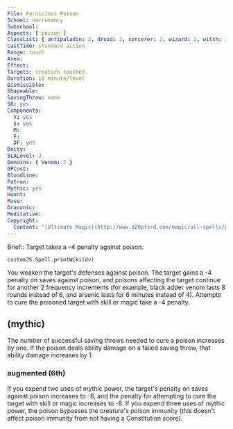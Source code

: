 ```yaml
---
File: Pernicious Poison
School: necromancy
Subschool: 
Aspects: [ poison ]
ClassList: { antipaladin: 2, druid: 2, sorcerer: 2, wizard: 2, witch: 2, occultist: 2 }
CastTime: standard action
Range: touch
Area: 
Effect: 
Targets: creature touched
Duration: 10 minute/level
Dismissible: 
Shapeable: 
SavingThrow: none
SR: yes
Components:
  V: yes
  S: yes
  M: 
  F: 
  DF: yes
Deity: 
SLALevel: 2
Domains: { Venom: 2 }
GPCost: 
Bloodline: 
Patron: 
Mythic: yes
Haunt: 
Ruse: 
Draconic: 
Meditative: 
Copyright:
  Content: "[Ultimate Magic](http://www.d20pfsrd.com/magic/all-spells/p/pernicious-poison)"
---
```

Brief:: Target takes a –4 penalty against poison.

```dataviewjs
customJS.Spell.printWiki(dv)
```

You weaken the target's defenses against poison. The target gains a -4 penalty on saves against poison, and poisons affecting the target continue for another 2 frequency increments (for example, black adder venom lasts 8 rounds instead of 6, and arsenic lasts for 6 minutes instead of 4). Attempts to cure the poisoned target with skill or magic take a -4 penalty.


## (mythic)

The number of successful saving throws needed to cure a poison increases by one. If the poison deals ability damage on a failed saving throw, that ability damage increases by 1.


### augmented (6th)

If you expend two uses of mythic power, the target's penalty on saves against poison increases to -8, and the penalty for attempting to cure the target with skill or magic increases to -8. If you expend three uses of mythic power, the poison bypasses the creature's poison immunity (this doesn't affect poison immunity from not having a Constitution score).
